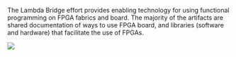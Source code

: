 <div class="teaser">

The Lambda Bridge effort provides enabling technology for using
functional programming on FPGA fabrics and board. The majority of the
artifacts are shared documentation of ways to use FPGA board, and
libraries (software and hardware) that facilitate the use of FPGAs.

</div>

![](http://www.ittc.ku.edu/csdl/fpg/sites/default/files/Bridge.png)
